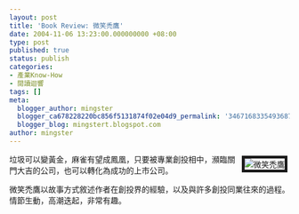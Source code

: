 ```yaml
---
layout: post
title: 'Book Review: 微笑禿鷹'
date: 2004-11-06 13:23:00.000000000 +08:00
type: post
published: true
status: publish
categories:
- 產業Know-How
- 閱讀迴響
tags: []
meta:
  blogger_author: mingster
  blogger_ca678228220bc856f5131874f02e04d9_permalink: '3467168335493687718'
  blogger_blog: mingstert.blogspot.com
author: mingster
---
```

<p><a title="微笑禿鷹" href="http://www.books.com.tw/exep/prod/booksfile.php?item=0010205689" target="_blank"><img alt="微笑禿鷹" hspace="4" src="/img/0010205689.jpg" align="right" vspace="4" border="5" /></a>垃圾可以變黃金，麻雀有望成鳳凰，只要被專業創投相中，瀕臨關門大吉的公司，也可以轉化為成功的上市公司。</p>
<p>微笑禿鷹以故事方式敘述作者在創投界的經驗，以及與許多創投同業往來的過程。情節生動，高潮迭起，非常有趣。</p>
